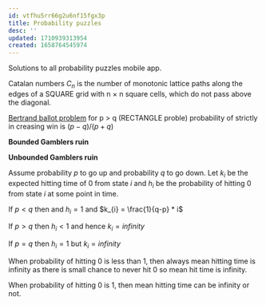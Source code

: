 ```yaml
---
id: vtfhu5rr66g2u6nf15fgx3p
title: Probability puzzles
desc: ''
updated: 1710939313954
created: 1658764545974
---
```

Solutions to all probability puzzles mobile app.

Catalan numbers $C_n$ is the number of monotonic lattice paths along the edges of a SQUARE grid with n × n square cells, which do not pass above the diagonal.

[Bertrand ballot problem](https://en.wikipedia.org/wiki/Bertrand%27s_ballot_theorem) for p > q (RECTANGLE proble) probability of strictly in creasing win is $(p-q)/(p+q)$


**Bounded Gamblers ruin**


**Unbounded Gamblers ruin**

Assume probability $p$ to go up and probability $q$ to go down. Let $k_i$ be the expected hitting time of 0 from state $i$ and $h_{i}$ be the 
probability of hitting 0 from state $i$ at some point in time.

If $p < q$ then and $h_{i} = 1$ and $k_{i} = \frac{1}{q-p} * i$ 

If $p > q$ then $h_{i} < 1$ and hence $k_{i} = infinity$ 

If $p = q$ then $h_{i} = 1$ but $k_{i} = infinity$

When probability of hitting 0 is less than 1, then always mean hitting time is infinity as there is small chance to never hit 0 so mean hit time is infinity.

When probability of hitting 0 is 1, then mean hitting time can be infinity or not.